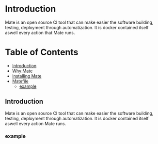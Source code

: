 Introduction
===================

Mate is an open source CI tool that can make easier the software building, testing, deployment through automatization. It is docker contained itself aswell every action that Mate runs.  

Table of Contents
=================

  * [Introduction](#introduction)
  * [Why Mate](#why-mate)
  * [Installing Mate](#installing-mate)
  * [Matefile](#matefile)
    * [example](#matefile-example)
   
  
## Introduction

Mate is an open source CI tool that can make easier the software building, testing, deployment through automatization. It is docker contained itself aswell every action Mate runs.  

### example

 
